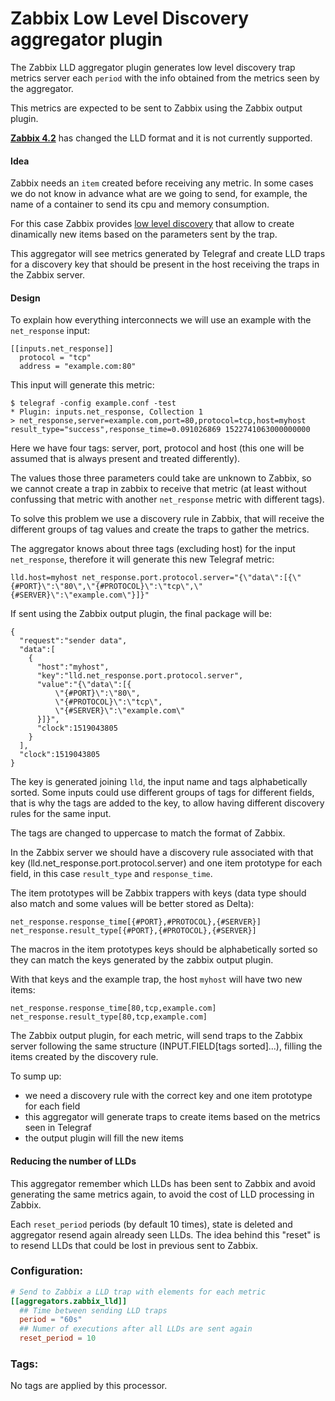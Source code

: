 # Zabbix Low Level Discovery aggregator plugin

The Zabbix LLD aggregator plugin generates low level discovery trap metrics server each `period` with the info obtained from the metrics seen by the aggregator.

This metrics are expected to be sent to Zabbix using the Zabbix output plugin.

**[Zabbix 4.2](https://www.zabbix.com/documentation/4.2/manual/discovery/low_level_discovery)** has changed the LLD format and it is not currently supported.

#### Idea

Zabbix needs an `item` created before receiving any metric. In some cases we do not know in advance what are we going to send, for example, the name of a container to send its cpu and memory consumption.

For this case Zabbix provides [low level discovery](https://www.zabbix.com/documentation/4.0/manual/discovery/low_level_discovery) that allow to create dinamically new items based on the parameters sent by the trap.

This aggregator will see metrics generated by Telegraf and create LLD traps for a discovery key that should be present in the host receiving the traps in the Zabbix server.


#### Design

To explain how everything interconnects we will use an example with the `net_response` input:
```
[[inputs.net_response]]
  protocol = "tcp"
  address = "example.com:80"
```

This input will generate this metric:
```
$ telegraf -config example.conf -test
* Plugin: inputs.net_response, Collection 1
> net_response,server=example.com,port=80,protocol=tcp,host=myhost result_type="success",response_time=0.091026869 1522741063000000000
```

Here we have four tags: server, port, protocol and host (this one will be assumed that is always present and treated differently).

The values those three parameters could take are unknown to Zabbix, so we cannot create a trap in zabbix to receive that metric (at least without confussing that metric with another `net_response` metric with different tags).

To solve this problem we use a discovery rule in Zabbix, that will receive the different groups of tag values and create the traps to gather the metrics.

The aggregator knows about three tags (excluding host) for the input `net_response`, therefore it will generate this new Telegraf metric:
```
lld.host=myhost net_response.port.protocol.server="{\"data\":[{\"{#PORT}\":\"80\",\"{#PROTOCOL}\":\"tcp\",\"{#SERVER}\":\"example.com\"}]}"
```

If sent using the Zabbix output plugin, the final package will be:
```
{
  "request":"sender data",
  "data":[
    {
      "host":"myhost",
      "key":"lld.net_response.port.protocol.server",
      "value":"{\"data\":[{
          \"{#PORT}\":\"80\",
          \"{#PROTOCOL}\":\"tcp\",
          \"{#SERVER}\":\"example.com\"
      }]}",
      "clock":1519043805
    }
  ],
  "clock":1519043805
}
```

The key is generated joining `lld`, the input name and tags alphabetically sorted. Some inputs could use different groups of tags for different fields, that is why the tags are added to the key, to allow having different discovery rules for the same input.

The tags are changed to uppercase to match the format of Zabbix.

In the Zabbix server we should have a discovery rule associated with that key (lld.net_response.port.protocol.server) and one item prototype for each field, in this case `result_type` and `response_time`.

The item prototypes will be Zabbix trappers with keys (data type should also match and some values will be better stored as Delta):
```
net_response.response_time[{#PORT},#PROTOCOL},{#SERVER}]
net_response.result_type[{#PORT},{#PROTOCOL},{#SERVER}]
```

The macros in the item prototypes keys should be alphabetically sorted so they can match the keys generated by the zabbix output plugin.

With that keys and the example trap, the host `myhost` will have two new items:
```
net_response.response_time[80,tcp,example.com]
net_response.result_type[80,tcp,example.com]
```

The Zabbix output plugin, for each metric, will send traps to the Zabbix server following the same structure (INPUT.FIELD[tags sorted]...), filling the items created by the discovery rule.


To sump up:
 - we need a discovery rule with the correct key and one item prototype for each field
 - this aggregator will generate traps to create items based on the metrics seen in Telegraf
 - the output plugin will fill the new items

#### Reducing the number of LLDs
This aggregator remember which LLDs has been sent to Zabbix and avoid generating the same metrics again, to avoid the cost of LLD processing in Zabbix.

Each ``reset_period`` periods (by default 10 times), state is deleted and aggregator resend again already seen LLDs.
The idea behind this "reset" is to resend LLDs that could be lost in previous sent to Zabbix.


### Configuration:

```toml
# Send to Zabbix a LLD trap with elements for each metric
[[aggregators.zabbix_lld]]
  ## Time between sending LLD traps
  period = "60s"
  ## Numer of executions after all LLDs are sent again
  reset_period = 10
```

### Tags:

No tags are applied by this processor.
